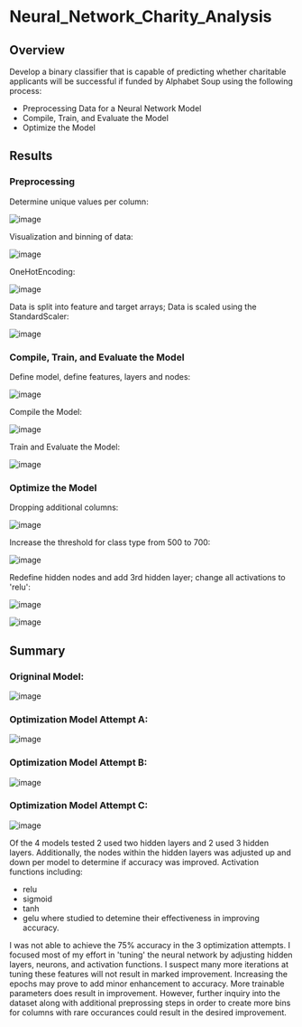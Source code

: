 # Neural_Network_Charity_Analysis

## Overview
Develop a binary classifier that is capable of predicting whether charitable applicants will be successful if funded by Alphabet Soup using the following process:
- Preprocessing Data for a Neural Network Model
- Compile, Train, and Evaluate the Model
- Optimize the Model

## Results
### Preprocessing
Determine unique values per column:

![image](https://user-images.githubusercontent.com/81878169/132957387-88224ba8-f834-4f87-bb82-0c27ca370954.png)

Visualization and binning of data:

![image](https://user-images.githubusercontent.com/81878169/132957432-2bf9b31c-177d-459f-a5f4-5f6f902c8080.png)

OneHotEncoding:

![image](https://user-images.githubusercontent.com/81878169/132957565-93b0844a-0cea-4d06-a864-5c06e191ecc7.png)

Data is split into feature and target arrays; Data is scaled using the StandardScaler:

![image](https://user-images.githubusercontent.com/81878169/132957616-d590bf89-96d0-4410-987f-b81502b798b1.png)

### Compile, Train, and Evaluate the Model
Define model, define features, layers and nodes:

![image](https://user-images.githubusercontent.com/81878169/132957717-39373e7d-a725-42e4-b34d-8951dfb44b7e.png)

Compile the Model:

![image](https://user-images.githubusercontent.com/81878169/132957744-8dc2ddce-ad3b-4e29-9eb4-9fed1a0e1ed7.png)

Train and Evaluate the Model:

![image](https://user-images.githubusercontent.com/81878169/132957767-a5a8566e-d78d-4fb1-9860-61b0f0ef2f84.png)

### Optimize the Model
Dropping additional columns:

![image](https://user-images.githubusercontent.com/81878169/132957838-4b26a8ef-16cd-4f9f-91be-e52d1988e228.png)

Increase the threshold for class type from 500 to 700:

![image](https://user-images.githubusercontent.com/81878169/132957877-0960353d-39c3-46aa-bfbc-b2e1d765188f.png)

Redefine hidden nodes and add 3rd hidden layer; change all activations to 'relu':

![image](https://user-images.githubusercontent.com/81878169/132957936-694b65bf-2b32-4539-958f-145b04f9b83f.png)

![image](https://user-images.githubusercontent.com/81878169/132958632-9cbe27ee-ccc3-4aa5-b501-dc3debf75390.png)




## Summary

### Origninal Model:

![image](https://user-images.githubusercontent.com/81878169/132958125-ec4a2922-bc36-491e-afa3-ee3ced801c0a.png)

### Optimization Model Attempt A:

![image](https://user-images.githubusercontent.com/81878169/132958163-65088a10-fe44-469e-96e5-4d08d49aa84e.png)


### Optimization Model Attempt B:

![image](https://user-images.githubusercontent.com/81878169/132958185-10dc7183-db31-4e54-b3de-66594df7bbb9.png)


### Optimization Model Attempt C:

![image](https://user-images.githubusercontent.com/81878169/132958202-fcbbb291-7ae8-47c7-9065-6fbebfd5a89e.png)

Of the 4 models tested 2 used two hidden layers and 2 used 3 hidden layers.  Additionally, the nodes within the hidden layers was adjusted up and down per model to determine if accuracy was improved. Activation functions including:
- relu
- sigmoid
- tanh
- gelu
where studied to detemine their effectiveness in improving accuracy.

I was not able to achieve the 75% accuracy in the 3 optimization attempts. I focused most of my effort in 'tuning' the neural network by adjusting hidden layers, neurons, and activation functions.  I suspect many more iterations at tuning these features will not result in marked improvement. Increasing the epochs may prove to add minor enhancement to accuracy.  More trainable parameters does result in improvement. However, further inquiry into the dataset along with additional preprossing steps in order to create more bins for columns with rare occurances could result in the desired improvement.
